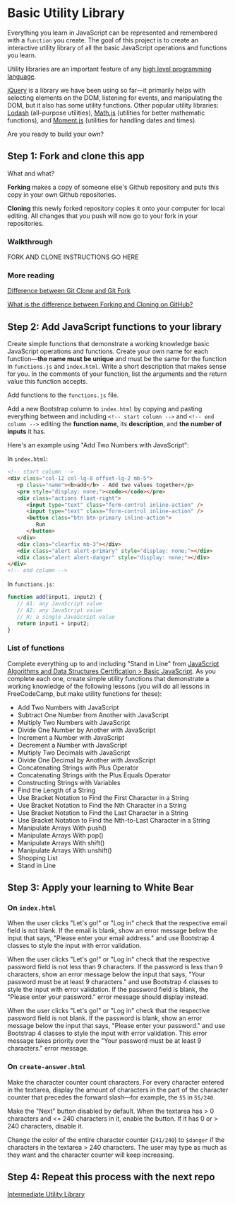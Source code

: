 # Basic Utility Library

Everything you learn in JavaScript can be represented and remembered with a `function` you create. The goal of this project is to create an interactive utility library of all the basic JavaScript operations and functions you learn.

Utility libraries are an important feature of any [high level programming language](https://en.wikipedia.org/wiki/High-level_programming_language).

[jQuery](https://jquery.com/) is a library we have been using so far—it primarily helps with selecting elements on the DOM, listening for events, and manipulating the DOM, but it also has some utility functions. Other popular utility libraries: [Lodash](https://lodash.com/) (all-purpose utilities), [Math.js](https://mathjs.org/) (utilities for better mathematic functions), and [Moment.js](https://momentjs.com/) (utilities for handling dates and times).

Are you ready to build your own?

## Step 1: Fork and clone this app

What and what?

**Forking** makes a copy of someone else's Github repository and puts this copy in your own Github repositories.

**Cloning** this newly forked repository copies it onto your computer for local editing. All changes that you push will now go to your fork in your repositories.

### Walkthrough

FORK AND CLONE INSTRUCTIONS GO HERE

### More reading

[Difference between Git Clone and Git Fork](https://www.toolsqa.com/git/difference-between-git-clone-and-git-fork/)

[What is the difference between Forking and Cloning on GitHub?](https://stackoverflow.com/questions/7057194/what-is-the-difference-between-forking-and-cloning-on-github)

## Step 2: Add JavaScript functions to your library

Create simple functions that demonstrate a working knowledge basic JavaScript operations and functions. Create your own name for each function—**the name must be unique** and must be the same for the function in `functions.js` and `index.html`. Write a short description that makes sense for you. In the comments of your function, list the arguments and the return value this function accepts.

Add functions to the `functions.js` file.

Add a new Bootstrap column to `index.html` by copying and pasting everything between and including `<!-- start column -->` and `<!-- end column -->` editing the **function name**, its **description**, and **the number of inputs** it has.

Here's an example using "Add Two Numbers with JavaScript":

In `index.html`:

```html
<!-- start column -->
<div class="col-12 col-lg-8 offset-lg-2 mb-5">
   <p class="name"><b>add</b> - Add two values together</p>
   <pre style="display: none;"><code></code></pre>
   <div class="actions float-right">
      <input type="text" class="form-control inline-action" />
      <input type="text" class="form-control inline-action" />
      <button class="btn btn-primary inline-action">
         Run
      </button>
   </div>
   <div class="clearfix mb-3"></div>
   <div class="alert alert-primary" style="display: none;"></div>
   <div class="alert alert-danger" style="display: none;"></div>
</div>
<!-- end column -->
```

In `functions.js`:

```javascript
function add(input1, input2) {
   // A1: any JavaScript value
   // A2: any JavaScript value
   // R: a single JavaScript value
   return input1 + input2;
}
```

### List of functions

Complete everything up to and including "Stand in Line" from [JavaScript Algorithms and Data Structures Certification > Basic JavaScript](https://www.freecodecamp.org/learn/). As you complete each one, create simple utility functions that demonstrate a working knowledge of the following lessons (you will do all lessons in FreeCodeCamp, but make utility functions for these):

-  Add Two Numbers with JavaScript
-  Subtract One Number from Another with JavaScript
-  Multiply Two Numbers with JavaScript
-  Divide One Number by Another with JavaScript
-  Increment a Number with JavaScript
-  Decrement a Number with JavaScript
-  Multiply Two Decimals with JavaScript
-  Divide One Decimal by Another with JavaScript
-  Concatenating Strings with Plus Operator
-  Concatenating Strings with the Plus Equals Operator
-  Constructing Strings with Variables
-  Find the Length of a String
-  Use Bracket Notation to Find the First Character in a String
-  Use Bracket Notation to Find the Nth Character in a String
-  Use Bracket Notation to Find the Last Character in a String
-  Use Bracket Notation to Find the Nth-to-Last Character in a String
-  Manipulate Arrays With push()
-  Manipulate Arrays With pop()
-  Manipulate Arrays With shift()
-  Manipulate Arrays With unshift()
-  Shopping List
-  Stand in Line

## Step 3: Apply your learning to White Bear

### On `index.html`

When the user clicks "Let's go!" or "Log in" check that the respective email field is not blank. If the email is blank, show an error message below the input that says, "Please enter your email address." and use Bootstrap 4 classes to style the input with error validation.

When the user clicks "Let's go!" or "Log in" check that the respective password field is not less than 9 characters. If the password is less than 9 characters, show an error message below the input that says, "Your password must be at least 9 characters." and use Bootstrap 4 classes to style the input with error validation. If the password field is blank, the "Please enter your password." error message should display instead.

When the user clicks "Let's go!" or "Log in" check that the respective password field is not blank. If the password is blank, show an error message below the input that says, "Please enter your password." and use Bootstrap 4 classes to style the input with error validation. This error message takes priority over the "Your password must be at least 9 characters." error message.

### On `create-answer.html`

Make the character counter count characters. For every character entered in the textarea, display the amount of characters in the part of the character counter that precedes the forward slash—for example, the `55` in `55/240`.

Make the "Next" button disabled by default. When the textarea has > 0 characters and <= 240 characters in it, enable the button. If it has 0 or > 240 characters, disable it.

Change the color of the entire character counter (`241/240`) to `$danger` if the characters in the textarea > 240 characters. The user may type as much as they want and the character counter will keep increasing.

## Step 4: Repeat this process with the next repo

[Intermediate Utility Library](https://github.com/punchcode-fullstack/intermediate-utility-library)
